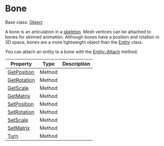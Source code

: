 # Bone

Base class: [Object](Object.md)

A bone is an articulation in a [skeleton](Skeleton.md). Mesh vertices can be attached to bones for skinned animation. Although bones have a position and rotation in 3D space, bones are a more lightweight object than the [Entity](Entity.md) class.

You can attach an entity to a bone with the [Entity::Attach](Entity_Attach.md) method.

| Property | Type | Description |
|---|---|---|
| [GetPosition](Bone_GetPosition.md) | Method | |
| [GetRotation](Bone_GetRotation.md) | Method | |
| [GetScale](Bone_GetScale.md) | Method | |
| [GetMatrix](Bone_GetMatrix.md) | Method | |
| [SetPosition](Bone_SetPosition.md) | Method | |
| [SetRotation](Bone_SetRotation.md) | Method | |
| [SetScale](Bone_SetScale.md) | Method | |
| [SetMatrix](Bone_SetMatrix.md) | Method | |
| [Turn](Bone_Turn.md) | Method | |
